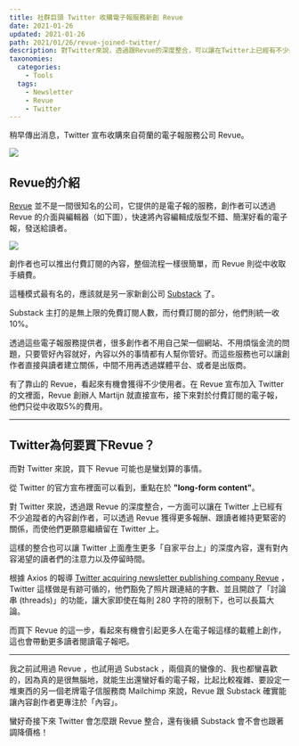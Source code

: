 ```yaml
---
title: 社群巨頭 Twitter 收購電子報服務新創 Revue
date: 2021-01-26
updated: 2021-01-26
path: 2021/01/26/revue-joined-twitter/
description: 對Twitter來說，透過跟Revue的深度整合，可以讓在Twitter上已經有不少追蹤者的內容創作者，可以透過Revue獲得更多報酬、跟讀者維持更緊密的關係，而使他們更願意繼續留在Twitter上。
taxonomies:
  categories: 
    - Tools
  tags: 
    - Newsletter
    - Revue
    - Twitter
---
```


稍早傳出消息，Twitter 宣布收購來自荷蘭的電子報服務公司 Revue。

![](https://pinchlime-screenshots.s3.ap-northeast-1.amazonaws.com/twitter-revue_JB1zqs.webp)

<!-- more -->

## Revue的介紹

[Revue](https://www.getrevue.co/) 並不是一間很知名的公司，它提供的是電子報的服務，創作者可以透過 Revue 的介面與編輯器（如下圖），快速將內容編輯成版型不錯、簡潔好看的電子報，發送給讀者。

![](https://pinchlime-screenshots.s3.ap-northeast-1.amazonaws.com/revue-editor_6i28SU.webp)

創作者也可以推出付費訂閱的內容，整個流程一樣很簡單，而 Revue 則從中收取手續費。

這種模式最有名的，應該就是另一家新創公司 [Substack](https://substack.com/) 了。

Substack 主打的是無上限的免費訂閱人數，而付費訂閱的部分，他們則統一收10%。

透過這些電子報服務提供者，很多創作者不用自己架一個網站、不用煩惱金流的問題，只要管好內容就好，內容以外的事情都有人幫你管好。而這些服務也可以讓創作者直接與讀者建立關係，中間不用再透過媒體平台、或者是出版商。

有了靠山的 Revue，看起來有機會獲得不少使用者。在 Revue 宣布加入 Twitter 的文裡面，Revue 創辦人 Martijn 就直接宣布，接下來對於付費訂閱的電子報，他們只從中收取5%的費用。

---

## Twitter為何要買下Revue？

而對 Twitter 來說，買下 Revue 可能也是蠻划算的事情。

從 Twitter 的官方宣布裡面可以看到，重點在於 **"long-form content"**。

對 Twitter 來說，透過跟 Revue 的深度整合，一方面可以讓在 Twitter 上已經有不少追蹤者的內容創作者，可以透過 Revue 獲得更多報酬、跟讀者維持更緊密的關係，而使他們更願意繼續留在 Twitter 上。

這樣的整合也可以讓 Twitter 上面產生更多「自家平台上」的深度內容，還有對內容渴望的讀者們的注意力以及停留時間。

根據 Axios 的報導 [Twitter acquiring newsletter publishing company Revue](https://www.axios.com/twitter-newsletter-publishing-revue-8a74f20d-61c9-4095-9b3c-202c3b3fe77c.html) ，Twitter 這樣做是有跡可循的，他們豁免了照片跟連結的字數、並且開啟了「討論串 (threads)」的功能，讓大家即使在每則 280 字符的限制下，也可以長篇大論。

而買下 Revue 的這一步，看起來有機會引起更多人在電子報這樣的載體上創作，這也會帶動更多讀者閱讀電子報吧。

---

我之前試用過 Revue ，也試用過 Substack ，兩個真的蠻像的、我也都蠻喜歡的，因為真的是很無腦地，就能生出還蠻好看的電子報，比起比較複雜、要設定一堆東西的另一個老牌電子信服務商 Mailchimp 來說，Revue 跟 Substack 確實能讓內容創作者更專注於「內容」。

蠻好奇接下來 Twitter 會怎麼跟 Revue 整合，還有後續 Substack 會不會也跟著調降價格！
